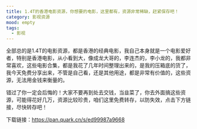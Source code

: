 ```yaml
---
title: 1.4T的香港电影资源，你想要的电影，这里都有，资源非常稀缺，赶紧保存吧！
category: 影视资源
mood: empty
tags:
  - 影视
---
```





全部总的是1.4T的电影资源，都是香港的经典电影，我自己本身就是一个电影爱好者，特别是香港电影，从小看到大，像成龙大哥的，李连杰的，李小龙的，我都非常喜欢，这些电影合集，都是我花了几年时间整理出来的，是我的压箱底的货了，我今天免费分享出来，不管是自己看，还是其他用途，都是非常有价值的，这些资源，无法用金钱来衡量的。







错过了你一定会后悔的！大家不要再到处去交钱，当韭菜了，你去外面搞这些资源，可能得花好几万，资源比较珍贵，咱们这里免费转存，以防失效，点击下方链接，尽快转存吧！







下载链接：https://pan.quark.cn/s/ed99987a9668









